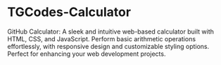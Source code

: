 # TGCodes-Calculator
GitHub Calculator: A sleek and intuitive web-based calculator built with HTML, CSS, and JavaScript. Perform basic arithmetic operations effortlessly, with responsive design and customizable styling options. Perfect for enhancing your web development projects.
